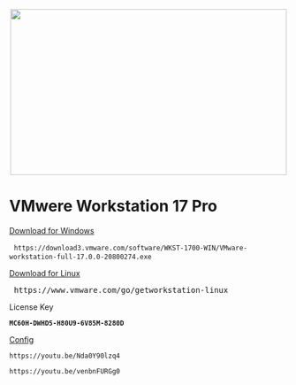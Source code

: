 <div align='center'><a href='https://www.vmware.com/products/workstation-pro/workstation-pro-evaluation.html'><img width='500' height='300' src='https://cdn.windowsreport.com/wp-content/uploads/2022/11/vmware-17-pro-workstation.jpg'/></a> </div>

# VMwere Workstation 17 Pro 

<a href="https://download3.vmware.com/software/WKST-1700-WIN/VMware-workstation-full-17.0.0-20800274.exe">Download for Windows</a>
  <p class="highlight highlight-source-shell notranslate position-relative overflow-auto" dir="auto">
    <pre> <code>https://download3.vmware.com/software/WKST-1700-WIN/VMware-workstation-full-17.0.0-20800274.exe</code> </pre></p>

<a href="https://www.vmware.com/go/getworkstation-linux">Download for Linux </a>
  <p class="highlight highlight-source-shell notranslate position-relative overflow-auto" dir="auto">
    <pre> <code></code>https://www.vmware.com/go/getworkstation-linux</pre></p>
    
  <p dir="auto">License Key</p>
  <div class="highlight highlight-source-shell notranslate position-relative overflow-auto" dir="auto">
    <pre><code><b>MC60H-DWHD5-H80U9-6V85M-8280D</b></code></pre>
  </div>

  <a href='https://youtu.be/Nda0Y90lzq4' dir="auto">Config</a>
  <div class="highlight highlight-source-shell notranslate position-relative overflow-auto" dir="auto">
    <pre><code>https://youtu.be/Nda0Y90lzq4</code></pre>
  </div>
  <div class="highlight highlight-source-shell notranslate position-relative overflow-auto" dir="auto">
    <pre><code>https://youtu.be/venbnFURGg0</code></pre>
  </div>

